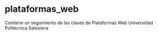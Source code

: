 # plataformas_web
Contiene un seguimiento de las clases de Plataformas Web Universidad Politécnica Salesiana
